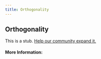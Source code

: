 ```yaml
---
title: Orthogonality
---
```


## Orthogonality

This is a stub. [Help our community expand it.](https://github.com/freeCodeCamp/guide-articles/tree/master/articles/Software-Engineering/Orthogonality/index.md)

<!-- The article goes here, in GitHub-flavored Markdown. Feel free to add YouTube videos, images, and CodePen/JSBin embeds  -->

#### More Information:
<!-- Please add any articles you think might be helpful to read before writing the article -->


